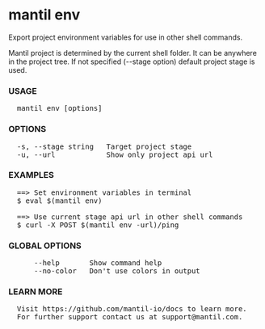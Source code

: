 
# mantil env

Export project environment variables
for use in other shell commands.

Mantil project is determined by the current shell folder. It can be anywhere in
the project tree.
If not specified (--stage option) default project stage is used.

### USAGE
<pre>
  mantil env [options]
</pre>
### OPTIONS
<pre>
  -s, --stage string   Target project stage
  -u, --url            Show only project api url
</pre>
### EXAMPLES
<pre>
  ==> Set environment variables in terminal
  $ eval $(mantil env)

  ==> Use current stage api url in other shell commands
  $ curl -X POST $(mantil env -url)/ping
</pre>
### GLOBAL OPTIONS
<pre>
      --help       Show command help
      --no-color   Don't use colors in output
</pre>
### LEARN MORE
<pre>
  Visit https://github.com/mantil-io/docs to learn more.
  For further support contact us at support@mantil.com.
</pre>
